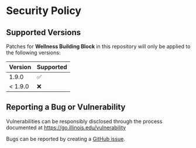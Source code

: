 # Security Policy

## Supported Versions

Patches for **Wellness Building Block** in this repository will only be applied to the following versions:

| Version  | Supported          |
|----------| ------------------ |
| 1.9.0    | :white_check_mark: |
| < 1.9.0 | :x: |

## Reporting a Bug or Vulnerability

Vulnerabilities can be responsibly disclosed through the process
 documented at https://go.illinois.edu/vulnerability

Bugs can be reported by creating a [GitHub issue](https://github.com/rokwire/wellness-building-block/issues/new?assignees=&labels=bug&template=bug_report.md&title=%5BBUG%5D+).